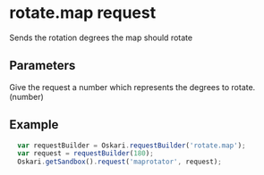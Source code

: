 # rotate.map request
Sends the rotation degrees the map should rotate

## Parameters
Give the request a number which represents the degrees to rotate. (number)

## Example

```javascript
  var requestBuilder = Oskari.requestBuilder('rotate.map');
  var request = requestBuilder(180);
  Oskari.getSandbox().request('maprotator', request);
```
